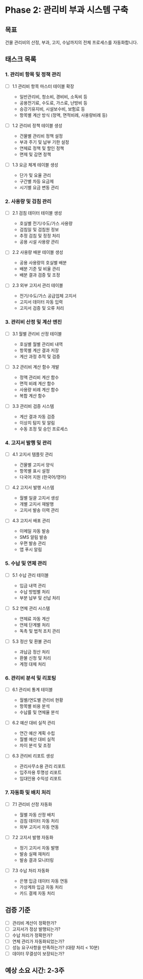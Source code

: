 # Phase 2: 관리비 부과 시스템 구축

## 목표
건물 관리비의 산정, 부과, 고지, 수납까지의 전체 프로세스를 자동화합니다.

## 태스크 목록

### 1. 관리비 항목 및 정책 관리
- [ ] 1.1 관리비 항목 마스터 테이블 확장
  - 일반관리비, 청소비, 경비비, 소독비 등
  - 공용전기료, 수도료, 가스료, 난방비 등
  - 승강기유지비, 시설보수비, 보험료 등
  - 항목별 계산 방식 (정액, 면적비례, 사용량비례 등)

- [ ] 1.2 관리비 정책 테이블 생성
  - 건물별 관리비 정책 설정
  - 부과 주기 및 납부 기한 설정
  - 연체료 정책 및 할인 정책
  - 면제 및 감면 정책

- [ ] 1.3 요금 체계 테이블 생성
  - 단가 및 요율 관리
  - 구간별 차등 요금제
  - 시기별 요금 변동 관리

### 2. 사용량 및 검침 관리
- [ ] 2.1 검침 데이터 테이블 생성
  - 호실별 전기/수도/가스 사용량
  - 검침일 및 검침원 정보
  - 추정 검침 및 정정 처리
  - 공용 시설 사용량 관리

- [ ] 2.2 사용량 배분 테이블 생성
  - 공용 사용량의 호실별 배분
  - 배분 기준 및 비율 관리
  - 배분 결과 검증 및 조정

- [ ] 2.3 외부 고지서 관리 테이블
  - 전기/수도/가스 공급업체 고지서
  - 고지서 데이터 자동 입력
  - 고지서 검증 및 오류 처리

### 3. 관리비 산정 및 계산 엔진
- [ ] 3.1 월별 관리비 산정 테이블
  - 호실별 월별 관리비 내역
  - 항목별 계산 결과 저장
  - 계산 과정 추적 및 검증

- [ ] 3.2 관리비 계산 함수 개발
  - 정액 관리비 계산 함수
  - 면적 비례 계산 함수
  - 사용량 비례 계산 함수
  - 복합 계산 함수

- [ ] 3.3 관리비 검증 시스템
  - 계산 결과 자동 검증
  - 이상치 탐지 및 알림
  - 수동 조정 및 승인 프로세스

### 4. 고지서 발행 및 관리
- [ ] 4.1 고지서 템플릿 관리
  - 건물별 고지서 양식
  - 항목별 표시 설정
  - 다국어 지원 (한국어/영어)

- [ ] 4.2 고지서 발행 시스템
  - 월별 일괄 고지서 생성
  - 개별 고지서 재발행
  - 고지서 발송 이력 관리

- [ ] 4.3 고지서 배포 관리
  - 이메일 자동 발송
  - SMS 알림 발송
  - 우편 발송 관리
  - 앱 푸시 알림

### 5. 수납 및 연체 관리
- [ ] 5.1 수납 관리 테이블
  - 입금 내역 관리
  - 수납 방법별 처리
  - 부분 납부 및 선납 처리

- [ ] 5.2 연체 관리 시스템
  - 연체료 자동 계산
  - 연체 단계별 처리
  - 독촉 및 법적 조치 관리

- [ ] 5.3 정산 및 환불 관리
  - 과납금 정산 처리
  - 환불 신청 및 처리
  - 계정 대체 처리

### 6. 관리비 분석 및 리포팅
- [ ] 6.1 관리비 통계 테이블
  - 월별/연도별 관리비 현황
  - 항목별 비용 분석
  - 수납률 및 연체율 분석

- [ ] 6.2 예산 대비 실적 관리
  - 연간 예산 계획 수립
  - 월별 예산 대비 실적
  - 차이 분석 및 조정

- [ ] 6.3 관리비 리포트 생성
  - 관리사무소용 관리 리포트
  - 입주자용 투명성 리포트
  - 임대인용 수익성 리포트

### 7. 자동화 및 배치 처리
- [ ] 7.1 관리비 산정 자동화
  - 월별 자동 산정 배치
  - 검침 데이터 자동 처리
  - 외부 고지서 자동 연동

- [ ] 7.2 고지서 발행 자동화
  - 정기 고지서 자동 발행
  - 발송 실패 재처리
  - 발송 결과 모니터링

- [ ] 7.3 수납 처리 자동화
  - 은행 입금 데이터 자동 연동
  - 가상계좌 입금 자동 처리
  - 카드 결제 자동 처리

## 검증 기준
- [ ] 관리비 계산이 정확한가?
- [ ] 고지서가 정상 발행되는가?
- [ ] 수납 처리가 정확한가?
- [ ] 연체 관리가 자동화되었는가?
- [ ] 성능 요구사항을 만족하는가? (대량 처리 < 10분)
- [ ] 데이터 무결성이 보장되는가?

## 예상 소요 시간: 2-3주